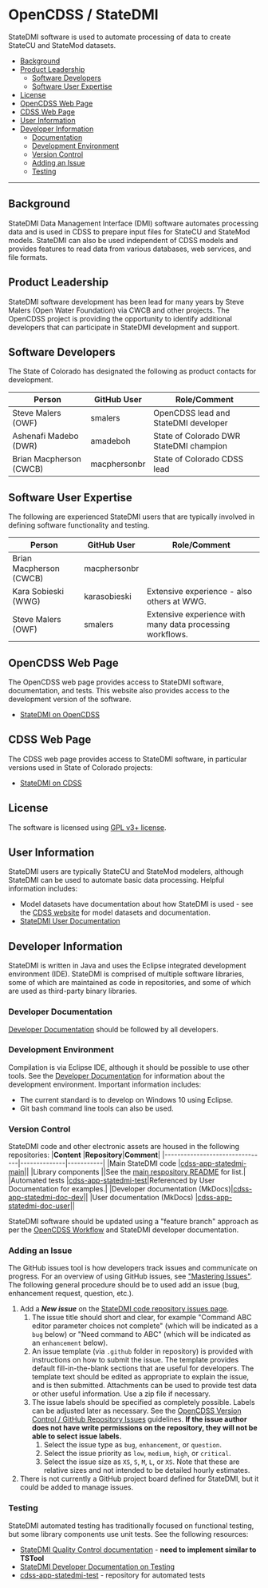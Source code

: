 # OpenCDSS / StateDMI #

StateDMI software is used to automate processing of data to create StateCU and StateMod datasets.

* [Background](#background)
* [Product Leadership](#product-leadership)
	+ [Software Developers](#software-developers)
	+ [Software User Expertise](#software-user-expertise)
* [License](#license)
* [OpenCDSS Web Page](#opencdss-web-page)
* [CDSS Web Page](#cdss-web-page)
* [User Information](#user-information)
* [Developer Information](#developer-information)
	+ [Documentation](#documentation)
	+ [Development Environment](#development-environment)
	+ [Version Control](#version-control)
	+ [Adding an Issue](#adding-an-issue)
	+ [Testing](#testing)

------------------

## Background ##

StateDMI Data Management Interface (DMI) software automates processing data
and is used in CDSS to prepare input files for StateCU and StateMod models.
StateDMI can also be used independent of CDSS models and provides features to read data from
various databases, web services, and file formats.

## Product Leadership ##

StateDMI software development has been lead for many years by Steve Malers (Open Water Foundation) via CWCB and other projects.
The OpenCDSS project is providing the opportunity to identify additional developers that can
participate in StateDMI development and support.

## Software Developers ##

The State of Colorado has designated the following as product contacts for development.

|**Person**             |**GitHub User**|**Role/Comment**|
|-----------------------|---------------|--------------------------------------------------------------------------------|
|Steve Malers (OWF)     |smalers        |OpenCDSS lead and StateDMI developer                                            | 
|Ashenafi Madebo (DWR)  |amadeboh       |State of Colorado DWR StateDMI champion                                         |
|Brian Macpherson (CWCB)|macphersonbr   |State of Colorado CDSS lead                                                     |

## Software User Expertise ##

The following are experienced StateDMI users that are typically involved in defining software functionality and testing.

|**Person**              |**GitHub User**|**Role/Comment**|
|------------------------|---------------|--------------------------------------------------------------------------------|
|Brian Macpherson (CWCB) |macphersonbr   |                                                                                |
|Kara Sobieski (WWG)     |karasobieski   |Extensive experience - also others at WWG.                                      |
|Steve Malers (OWF)      |smalers        |Extensive experience with many data processing workflows.                       |

## OpenCDSS Web Page ##

The OpenCDSS web page provides access to StateDMI software, documentation, and tests.
This website also provides access to the development version of the software.

* [StateDMI on OpenCDSS](http://opencdss.state.co.us/statedmi/)

## CDSS Web Page ##

The CDSS web page provides access to StateDMI software, in particular versions used in State of Colorado projects:

* [StateDMI on CDSS](https://www.colorado.gov/pacific/cdss/statedmi)

## License ##

The software is licensed using [GPL v3+ license](https://github.com/OpenCDSS/cdss-app-statedmi-main/blob/master/LICENSE.md).

## User Information ##

StateDMI users are typically StateCU and StateMod modelers, although StateDMI can be used to automate basic data processing.
Helpful information includes:

* Model datasets have documentation about how StateDMI is used - see the
[CDSS website](https://www.colorado.gov/pacific/cdss/modeling-data) for model datasets and documentation.
* [StateDMI User Documentation](http://opencdss.state.co.us/statedmi/latest/doc-user/)

## Developer Information ##

StateDMI is written in Java and uses the Eclipse integrated development environment (IDE).
StateDMI is comprised of multiple software libraries, some of which are maintained as code in repositories,
and some of which are used as third-party binary libraries.

### Developer Documentation ###

[Developer Documentation](http://opencdss.state.co.us/statedmi/latest/doc-dev/)
should be followed by all developers.

### Development Environment ###

Compilation is via Eclipse IDE, although it should be possible to use other tools.
See the [Developer Documentation](http://opencdss.state.co.us/statedmi/latest/doc-dev/)
for information about the development environment.
Important information includes:

* The current standard is to develop on Windows 10 using Eclipse.
* Git bash command line tools can also be used.

### Version Control ###

StateDMI code and other electronic assets are housed in the following repositories:
|**Content**                     |**Repository**|**Comment**|
|--------------------------------|--------------|-----------|
|Main StateDMI code              |[cdss-app-statedmi-main](https://github.com/OpenCDSS/cdss-app-statedmi-main)||
|Library components              ||See the [main respository README](https://github.com/OpenCDSS/cdss-app-statedmi-main) for list.|
|Automated tests                 |[cdss-app-statedmi-test](https://github.com/OpenCDSS/cdss-app-statedmi-test)|Referenced by User Documentation for examples.|
|Developer documentation (MkDocs)|[cdss-app-statedmi-doc-dev](https://github.com/OpenCDSS/cdss-app-statedmi-doc-dev)||
|User documentation (MkDocs)     |[cdss-app-statedmi-doc-user](https://github.com/OpenCDSS/cdss-app-statedmi-doc-user)||

StateDMI software should be updated using a "feature branch" approach as per the [OpenCDSS Workflow](../workflow/workflow)
and StateDMI developer documentation.

### Adding an Issue ###

The GitHub issues tool is how developers track issues and communicate on progress.
For an overview of using GitHub issues, see ["Mastering Issues"](https://guides.github.com/features/issues/).
The following general procedure should be to used add an issue (bug, enhancement request, question, etc.).

1. Add a ***New issue*** on the [StateDMI code repository issues page](https://github.com/OpenCDSS/cdss-app-statedmi-main/issues).
	1. The issue title should short and clear, for example "Command ABC editor parameter choices not complete"
	(which will be indicated as a `bug` below) or
	"Need command to ABC" (which will be indicated as an `enhancement` below).
	2. An issue template (via `.github` folder in repository) is provided with instructions on how to submit the issue.
	The template provides default fill-in-the-blank sections that are useful for developers.
	The template text should be edited as appropriate to explain the issue, and is then submitted.
	Attachments can be used to provide test data or other useful information.  Use a zip file if necessary.
	3. The issue labels should be specified as completely possible.
	Labels can be adjusted later as necessary.
	See the [OpenCDSS Version Control / GitHub Repository Issues](../version-control/version-control.md#github-repository-issues) guidelines.
	**If the issue author does not have write permissions on the repository, they will not be able to select issue labels.**
		1. Select the issue type as `bug`, `enhancement`, or `question`.
		2. Select the issue priority as `low`, `medium`, `high`, or `critical`.
		3. Select the issue size as `XS`, `S`, `M`, `L`, or `XS`.
		Note that these are relative sizes and not intended to be detailed hourly estimates.
2. There is not currently a GitHub project board defined for StateDMI, but it could be added to manage issues.

### Testing ###

StateDMI automated testing has traditionally focused on functional testing, but some library components
use unit tests.  See the following resources:

* [StateDMI Quality Control documentation](http://opencdss.state.co.us/statedmi/latest/doc-user/quality-control/quality-control/) - **need to implement similar to TSTool**
* [StateDMI Developer Documentation on Testing](http://opencdss.state.co.us/statedmi/latest/doc-dev/dev-tasks/testing/testing/)
* [cdss-app-statedmi-test](https://github.com/OpenCDSS/cdss-app-statedmi-test) - repository for automated tests
